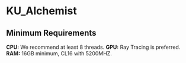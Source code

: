# KU_Alchemist

## Minimum Requirements
**CPU:** We recommend at least 8 threads. 
**GPU:** Ray Tracing is preferred.
**RAM:** 16GB minimum, CL16 with 5200MHZ.
